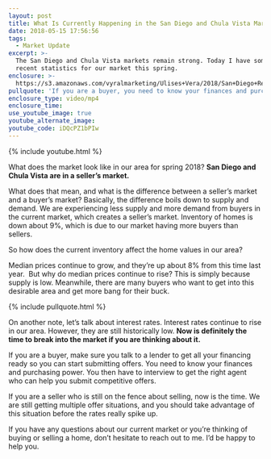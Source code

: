 ```yaml
---
layout: post
title: What Is Currently Happening in the San Diego and Chula Vista Markets?
date: 2018-05-15 17:56:56
tags:
  - Market Update
excerpt: >-
  The San Diego and Chula Vista markets remain strong. Today I have some of the
  recent statistics for our market this spring.
enclosure: >-
  https://s3.amazonaws.com/vyralmarketing/Ulises+Vera/2018/San+Diego+Real+Estate-+EDIT+Market+Update.mp4
pullquote: 'If you are a buyer, you need to know your finances and purchase power.'
enclosure_type: video/mp4
enclosure_time:
use_youtube_image: true
youtube_alternate_image:
youtube_code: iDQcPZ1bPIw
---
```


{% include youtube.html %}

What does the market look like in our area for spring 2018? **San Diego and Chula Vista are in a seller’s market.**

What does that mean, and what is the difference between a seller’s market and a buyer’s market? Basically, the difference boils down to supply and demand. We are experiencing less supply and more demand from buyers in the current market, which creates a seller’s market. Inventory of homes is down about 9%, which is due to our market having more buyers than sellers.

So how does the current inventory affect the home values in our area?

Median prices continue to grow, and they’re up about 8% from this time last year. &nbsp;But why do median prices continue to rise? This is simply because supply is low. Meanwhile, there are many buyers who want to get into this desirable area and get more bang for their buck.

{% include pullquote.html %}

On another note, let’s talk about interest rates. Interest rates continue to rise in our area. However, they are still historically low. **Now is definitely the time to break into the market if you are thinking about it.&nbsp;**

If you are a buyer, make sure you talk to a lender to get all your financing ready so you can start submitting offers. You need to know your finances and purchasing power. You then have to interview to get the right agent who can help you submit competitive offers.

If you are a seller who is still on the fence about selling, now is the time. We are still getting multiple offer situations, and you should take advantage of this situation before the rates really spike up.

If you have any questions about our current market or you’re thinking of buying or selling a home, don’t hesitate to reach out to me. I’d be happy to help you.